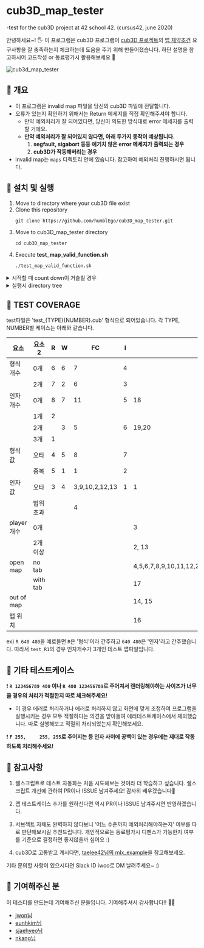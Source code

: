 # cub3D_map_tester
-test for the cub3D project at 42 school 42. (cursus42, june 2020)


안녕하세요~! 🖐 이 프로그램은 cub3D 프로그램이 [cub3D 프로젝트](https://github.com/moon9ua/42_seoul/wiki/2.-cub3D#cub3d)의 [맵 제약조건](https://github.com/moon9ua/42_seoul/wiki/2.-cub3D#chapter-4-%ED%95%84%EC%88%98-%ED%8C%8C%ED%8A%B8---cub3d) 요구사항을 잘 충족하는지 체크하는데 도움을 주기 위해 만들어졌습니다. 하단 설명을 참고하시어 코드작성 or 동료평가시 활용해보세요 🙂


![cub3d_map_tester](https://user-images.githubusercontent.com/54612343/83720405-f5973a00-a673-11ea-994a-c9cde59aa429.gif)
## 🍉 개요

- 이 프로그램은 invalid map 파일을 당신의 cub3D 파일에 전달합니다. 
- 오류가 있는지 확인하기 위해서는 Return 메세지를 직접 확인해주셔야 합니다.
  - 만약 예외처리가 잘 되어있다면, 당신이 의도한 방식대로 error 메세지를 출력할 거에요.
  - **만약 예외처리가 잘 되어있지 않다면, 아래 두가지 동작이 예상됩니다.**
      1. **segfault, sigabort 등등 예기치 않은 error 메세지가 출력되는 경우**
      2. **cub3D가 작동해버리는 경우**
- invalid map는 `maps` 디렉토리 안에 있습니다. 참고하여 예외처리 진행하시면 됩니다.




## 🍉 설치 및 실행

1. Move to directory where your cub3D file exist
2. Clone this repository
    ```console
    git clone https://github.com/humblEgo/cub3D_map_tester.git
    ```
3. Move to cub3D_map_tester directory
   ```console
   cd cub3D_map_tester
   ```
4. Execute **test_map_valid_function.sh**
    ```console
    ./test_map_valid_function.sh
    ```


<details>
    <summary>시작할 때 count down이 거슬릴 경우</summary>
    <p> <br>-f 옵션을 넣어서 count down을 생략할 수 있습니다. 
    
    ./test_map_valid_function.sh -f
    
</p>   
</details>


<details>
    <summary>실행시 directory tree</summary>
    <p> <br>결과적으로 test_map_valid_function.sh 의 상위폴더에 cub3D 실행파일이 있으면 됩니다.
    
    
    .
    ├── cub3D
    ├── _cub3D_map_tester
    |   ├── test_map_valid_function.sh
    |   ├── README.md
    |   ├── _images
    |   └── _maps
    |   ├── ...
    └── ...
    
    
</p>   
</details>



## 🍉 TEST COVERAGE

test파일은 'test_{TYPE}{NUMBER}.cub' 형식으로 되어있습니다. 
각 TYPE, NUMBER별 케이스는 아래와 같습니다.
   
| 요소       | 요소2    | R   | W   | FC       | I   | MAP                  |
| ---------- | -------- | --- | --- | -------- | --- | -------------------- |
| 형식 개수  | 0개      | 6   | 6   | 7        | 4   |                      |
|            | 2개      | 7   | 2   | 6        | 3   |                      |
| 인자 개수  | 0개      | 8   | 7   | 11       | 5   | 18                   |
|            | 1개      | 2   |     |          |     |                      |
|            | 2개      |     | 3   | 5        | 6   | 19,20                |
|            | 3개      | 1   |     |          |     |                      |
| 형식 값    | 오타     | 4   | 5   | 8        | 7   |                      |
|            | 중복     | 5   | 1   | 1        | 2   |                      |
| 인자 값    | 오타     | 3   | 4   | 3,9,10,2,12,13 | 1   | 1                    |
|            | 범위초과 |     |     | 4        |     |                      |
| player개수 | 0개      |     |     |          |     | 3                    |
|            | 2개 이상 |     |     |          |     | 2, 13                |
| open map   | no tab   |     |     |          |     | 4,5,6,7,8,9,10,11,12,21,22,23,24,25,26,27,28,29,30,31,32,33 |
|            | with tab |     |     |          |     | 17                   |
| out of map |          |     |     |          |     | 14, 15               |
| 맵 위치    |          |     |     |          |     | 16                   |

ex)
`R 640 480`을 예로들면 `R`은 '형식'이라 간주하고 `640 480`은 '인자'라고 간주했습니다.
따라서 `test_R1`의 경우 인자개수가 3개인 테스트 맵파일입니다.


## 🍉 기타 테스트케이스
❗ **`R 123456789 480` 이나 `R 480 123456789`로 주어져서 렌더링해야하는 사이즈가 너무 클 경우의 처리가 적절한지 따로 체크해주세요!** 
- 이 경우 에러로 처리하거나 에러로 처리하지 않고 화면에 맞게 조정하여 프로그램을 실행시키는 경우 모두 적절하다는 의견을 받아들여 에러테스트케이스에서 제외했습니다. 따로 실행해보고 적절히 처리되었는지 확인해보세요.

❗ **`F 255,     255, 255`로 주어지는 등 인자 사이에 공백이 있는 경우에는 제대로 작동하도록 처리해주세요!**


## 🍉 참고사항

1. 쉘스크립트로 테스트 자동화는 처음 시도해보는 것이라 더 학습하고 싶습니다.
쉘스크립트 개선에 관하여 PR이나 ISSUE 남겨주세요! 감사히 배우겠습니다🙏

2. 맵 테스트케이스 추가를 원하신다면 역시 PR이나 ISSUE 남겨주시면 반영하겠습니다.

3. 서브젝트 자체도 완벽하지 않다보니 '어느 수준까지 예외처리해야하는지' 여부를 따로 판단해보시길 추천드립니다. 개인적으로는 동료평가시 디펜스가 가능한지 여부를 기준으로 결정하면 좋지않을까 싶어요 :)

4. cub3D로 고통받고 계시다면, [taelee42님의 mlx_example](https://github.com/taelee42/mlx_example)을 참고해보세요.

기타 문의할 사항이 있으시다면 Slack ID iwoo로 DM 날려주세요~ :)

## 🍉 기여해주신 분

이 테스터를 만드는데 기여해주신 분들입니다. 기여해주셔서 감사합니다!! 👏👏 
- [jwon님](https://github.com/jwon42)
- [eunhkim님](https://github.com/eunhyulkim)
- [sjaehyeo님](https://github.com/QKRM)
- [nkang님](https://github.com/nKiNk)

